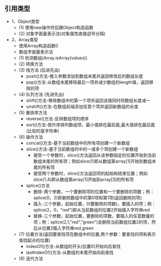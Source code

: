 ## 引用类型
- 1、Object类型
  - (1) 使用new操作符后跟Object构造函数
  - (2) 对象字面量表示法(对象属性直接逗号分隔)
- 2、Array类型
  - 使用Array构造函数0
  - 数组字面量表示法
  - (1) 检测数组(Array.isArray(values))
  - (2) 转换方法
  - (3) 栈方法 (后进先出)
    - push()方法-推入参数添加到数组末尾并返回修改后的数组长度
    - pop()方法-从数组末尾移除最后一项并减少数组的length值，返回移除的项
  - (4) 队列方法 (先进先出)
    - shift()方法-移除数组中的第一个项并返回该值同时将数组长度减一
    - unshift()方法-在数组前端添加任意个项并返回新数组的长度
  - (5) 重排序方法
    - reverse()方法-反转数组项的顺序
    - sort()方法-按升序排列数组项，最小值排在最前面,最大值排在最后面(比较的是字符串)
  - (6) 操作方法
    - concat()方法-基于当前数组中的所有项创建一个新数组
    - slice()方法-基于当前数组的中的一或多个项创建一个新数组
      - 接受一个参数时，slice()方法返回从该参数指定的位置开始到当前数组末尾的所有项；例如slice(1)即从数组第array[1]开始到数组末尾的所有项
      - 接受两个参数时，slice()方法返回项的起始和结束位置；例如slice(1,4)即从数组第array[1]开始到array[3]的所有项
    - splice()方法
      - 删除-两个参数，一个要删除项的位置和一个要删除的项数；例：splice(0，2)即删除数组中的第0项和第1项(返回删除的项)
      - 插入-三个参数，起始位置，0(要删除的项数)，要插入的项；例：splice(2，0，"red")即从当前数组的位置2开始插入字符串red
      - 替换-三个参数，起始位置，要删除的项数，要插入的任意数量的项；例：splice(2,1,"red","green")会删除当前数组位置2的项，然后从位置2插入字符串red,green
  - (7) 位置方法(返回要查找项在数组中的位置,两个参数：要查找的项和表示查找起点的位置)
    - indexOf()方法-从数组的开头(位置0)开始向后查找
    - lastIndexOf()方法-从数组的末尾开始向前查找
  - (8) 迭代方法